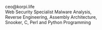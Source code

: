 
  </head>
<br /><br /><br /> ceo@korpi.life <br>
 Web Security Specialist Malware Analysis,<br> Reverse Engineering, Assembly Architecture,<br> Snooker, C, Perl and Python Programming

</center>
</body>
</html>


